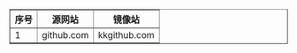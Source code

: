 <table border="1">
    <thead>
        <tr>
            <th>序号</th>
            <th>源网站</th>
            <th>镜像站</th>
        </tr>
    </thead>
    <tbody>
        <tr>
            <td>1</td>
            <td>github.com</td>
            <td>kkgithub.com</td>
        </tr>
        </tbody>
</table>